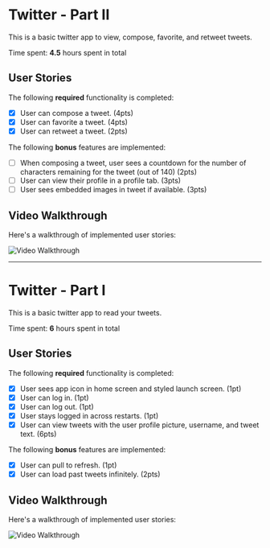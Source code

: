 # Twitter - Part II

This is a basic twitter app to view, compose, favorite, and retweet tweets.

Time spent: **4.5** hours spent in total

## User Stories

The following **required** functionality is completed:

- [x] User can compose a tweet. (4pts)
- [x] User can favorite a tweet. (4pts)
- [x] User can retweet a tweet. (2pts)

The following **bonus** features are implemented:

- [ ] When composing a tweet, user sees a countdown for the number of characters remaining for the tweet (out of 140) (2pts)
- [ ] User can view their profile in a profile tab. (3pts)
- [ ] User sees embedded images in tweet if available. (3pts)

## Video Walkthrough

Here's a walkthrough of implemented user stories:

<img src='https://i.imgur.com/7gc5c1k.gif' title='Video Walkthrough' width='' alt='Video Walkthrough' />

---

# Twitter - Part I

This is a basic twitter app to read your tweets.

Time spent: **6** hours spent in total

## User Stories

The following **required** functionality is completed:

- [x] User sees app icon in home screen and styled launch screen. (1pt)
- [x] User can log in. (1pt)
- [x] User can log out. (1pt)
- [x] User stays logged in across restarts. (1pt)
- [x] User can view tweets with the user profile picture, username, and tweet text. (6pts)

The following **bonus** features are implemented:

- [x] User can pull to refresh. (1pt)
- [x] User can load past tweets infinitely. (2pts)

## Video Walkthrough

Here's a walkthrough of implemented user stories:

<img src='https://i.imgur.com/Chtyiby.gif' title='Video Walkthrough' width='' alt='Video Walkthrough' />
